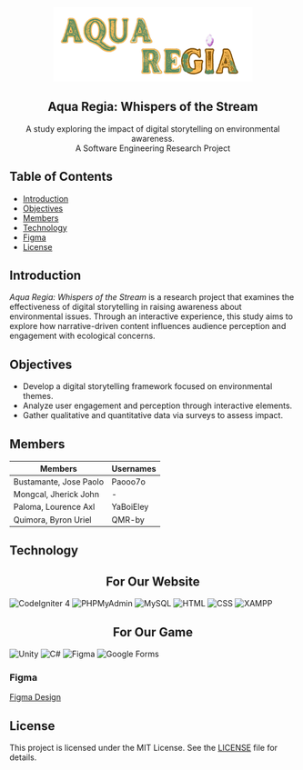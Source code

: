<a name="readme-top"></a>

<br/>
<br/>

<div align="center">
  <a href="https://github.com/QMR-by/AquaRegia">
    <img src="public\img\Logo.png" alt="Aqua Regia" width="350" height="130">
  </a>
  <h2 align="center">Aqua Regia: Whispers of the Stream</h2>
</div>

<div align="center">
  A study exploring the impact of digital storytelling on environmental awareness.
</div>

<div align="center">
  A Software Engineering Research Project
</div>

## Table of Contents
- [Introduction](#introduction)
- [Objectives](#objectives)
- [Members](#members)
- [Technology](#technology)
- [Figma](#figma)
- [License](#license)

## Introduction
*Aqua Regia: Whispers of the Stream* is a research project that examines the effectiveness of digital storytelling in raising awareness about environmental issues. Through an interactive experience, this study aims to explore how narrative-driven content influences audience perception and engagement with ecological concerns.

## Objectives
- Develop a digital storytelling framework focused on environmental themes.
- Analyze user engagement and perception through interactive elements.
- Gather qualitative and quantitative data via surveys to assess impact.

## Members
| Members                        | Usernames         |
|--------------------------------|-------------------|
| Bustamante, Jose Paolo         | Paooo7o           |
| Mongcal, Jherick John          | -                 |
| Paloma, Lourence Axl           | YaBoiEley         |
| Quimora, Byron Uriel           | QMR-by            |

## Technology
 <h2 align="center">For Our Website</h2>
 
![CodeIgniter 4](https://img.shields.io/badge/CodeIgniter-EE4623?style=for-the-badge&logo=codeigniter&logoColor=white)
![PHPMyAdmin](https://img.shields.io/badge/MyPHPAdmin-4479A1?style=for-the-badge&logo=phpmyadmin&logoColor=white)
![MySQL](https://img.shields.io/badge/MySQL-4479A1?style=for-the-badge&logo=mysql&logoColor=white)
![HTML](https://img.shields.io/badge/HTML-E34F26?style=for-the-badge&logo=html5&logoColor=white)
![CSS](https://img.shields.io/badge/CSS-1572B6?style=for-the-badge&logo=css3&logoColor=white)
![XAMPP](https://img.shields.io/badge/XAMPP-FB7A24?style=for-the-badge&logo=xampp&logoColor=white)

 <h2 align="center">For Our Game</h2>

![Unity](https://img.shields.io/badge/Unity-100000?style=for-the-badge&logo=unity&logoColor=white)
![C#](https://img.shields.io/badge/C%23-239120?style=for-the-badge&logo=c-sharp&logoColor=white)
![Figma](https://img.shields.io/badge/Figma-F24E1E?style=for-the-badge&logo=figma&logoColor=white)
![Google Forms](https://img.shields.io/badge/Google%20Forms-673AB7?style=for-the-badge&logo=googleforms&logoColor=white)

### Figma
[Figma Design](https://www.figma.com/design/eFjZoMjp1d0nRQoPQ8M79j/AQUA-REGIA-PROTOTYPE?node-id=0-1&t=ruo2rqIwpA2TTDdC-1)

## License
This project is licensed under the MIT License. See the [LICENSE](LICENSE) file for details.
